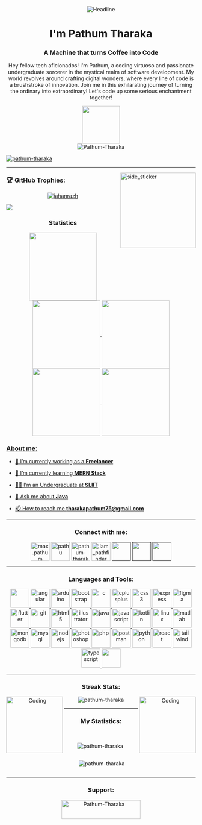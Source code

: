 <div>
    <div align="center">
        <img src="https://readme-typing-svg.herokuapp.com?color=%236FDA44&size=32&center=true&vCenter=true&width=600&height=50&lines=Hi+there+I'm+Pathum;Software+Engineering+Student;Back-End+Developer;Problem+Solver;Freelancer;Open-Source+Enthusiast" alt="Headline" /><br> 
        <h1 align="center">I'm Pathum Tharaka</h1>
        <h3 align="center">A Machine that turns Coffee into Code</h3>

<p>Hey fellow tech aficionados!  I'm Pathum, a coding virtuoso and passionate undergraduate sorcerer in the mystical realm of software development. My world revolves around crafting digital wonders, where every line of code is a brushstroke of innovation. Join me in this exhilarating journey of turning the ordinary into extraordinary! Let's code up some serious enchantment together!</p>
 
  </div>
</div>

<p align="center"> 
    <img src = "https://github.com/7oSkaaa/7oSkaaa/blob/main/Images/about_me.gif?raw=true" width = 100px><br>
    <img src="https://komarev.com/ghpvc/?username=Pathum-Tharaka&label=Profile%20views&color=0e75b6&style=flat" alt="Pathum-Tharaka" /> 
</p>

<p align="left"> <a href="https://github.com/ryo-ma/github-profile-trophy"><img src="https://github-profile-trophy.vercel.app/?username=pathum-tharaka" alt="pathum-tharaka" /></a> </p>

---


<img align="right" width=200px height=200px alt="side_sticker" src="https://media.giphy.com/media/TEnXkcsHrP4YedChhA/giphy.gif" />

<h3 align="left">🏆 GitHub Trophies:</h3>
<p align="center"> <a href="https://github.com/ryo-ma/github-profile-trophy"><img src="https://github-profile-trophy.vercel.app/?username=jahanrazh&row=1&column=8&theme=onestar&no-frame=false&no-bg=false&margin-w=4" alt="jahanrazh" /></a> </p>

<img src="https://user-images.githubusercontent.com/73097560/115834477-dbab4500-a447-11eb-908a-139a6edaec5c.gif"><h3 align="center">Statistics</h3>

<div align="center">
<a href="https://github.com/JahanRazh">
<img align="center" src="http://github-profile-summary-cards.vercel.app/api/cards/stats?username=JahanRazh&theme=radical" height="180em" />
<img align="center" src="http://github-profile-summary-cards.vercel.app/api/cards/most-commit-language?username=JahanRazh&theme=radical" height="180em" />
<img align="center" src="http://github-profile-summary-cards.vercel.app/api/cards/repos-per-language?username=JahanRazh&theme=radical" height="180em" />
<img align="center" src="http://github-profile-summary-cards.vercel.app/api/cards/productive-time?username=JahanRazh&theme=radical" height="180em" />
<img align="center" src="http://github-profile-summary-cards.vercel.app/api/cards/profile-details?username=JahanRazh&theme=radical" height="180em" />
</div>


### About me:

- 🔭 I’m currently working as a **Freelancer**

- 🌱 I’m currently learning **MERN Stack**

- 🧑‍🎓 I’m an Undergraduate at **SLIIT**

- 💬 Ask me about **Java**

- 📫 How to reach me **tharakapathum75@gmail.com**


---

<h3 align="center">Connect with me:</h3>
<p align="center">
<a href="https://www.facebook.com/max.pathum.3954?mibextid=ZbWKwL" target="blank"><img align="center" src="https://raw.githubusercontent.com/rahuldkjain/github-profile-readme-generator/master/src/images/icons/Social/facebook.svg" alt="max.pathum" height="50" width="50" /></a>
<a href="https://www.instagram.com/pathu_tharaka_?igsh=MTVwemRzdmJlaXZqaA==" target="blank"><img align="center" src="https://raw.githubusercontent.com/rahuldkjain/github-profile-readme-generator/master/src/images/icons/Social/instagram.svg" alt="pathu" height="50" width="50" /></a>
<a href="https://www.linkedin.com/in/pathum-tharaka-tharakapathum75" target="blank"><img align="center" src="https://github.com/Scar1109/skill-icons/blob/main/icons/LinkedIn.svg" alt="pathum-tharaka-tharakapathum75" height="50" width="50" /></a>
<a href="https://www.youtube.com/@Iam_pathfinder" target="blank"><img align="center" src="https://static-00.iconduck.com/assets.00/youtube-icon-2048x2048-gedp2icy.png" alt="Iam_pathfinder" height="50" width="50" /></a>
<a href="" target="blank"><img align="center" src="https://github.com/Scar1109/skill-icons/blob/main/icons/Discord.svg" height="50" width="50" /></a>
<a href="" target="blank"><img align="center" src="https://github.com/Scar1109/skill-icons/blob/main/icons/Twitter.svg" alt="" height="50" width="50" /></a>
<a href="" target="blank"><img align="center" src="https://raw.githubusercontent.com/rahuldkjain/github-profile-readme-generator/master/src/images/icons/Social/stack-overflow.svg" alt="" height="50" width="50" /></a>
</p>

---

<h3 align="center">Languages and Tools:</h3>
<p align="center"> <a href="https://developer.android.com" target="_blank" rel="noreferrer"> <img src="https://github.com/Scar1109/skill-icons/blob/main/icons/AndroidStudio-Light.svg" width="50" height="50"/> </a> <a href="https://angular.io" target="_blank" rel="noreferrer"> <img src="https://github.com/Scar1109/skill-icons/blob/main/icons/Angular-Light.svg" alt="angular" width="50" height="50"/> </a> <a href="https://www.arduino.cc/" target="_blank" rel="noreferrer"> <img src="https://github.com/Scar1109/skill-icons/blob/main/icons/Arduino.svg" alt="arduino" width="50" height="50"/> </a> <a href="https://getbootstrap.com" target="_blank" rel="noreferrer"> <img src="https://github.com/Scar1109/skill-icons/blob/main/icons/Bootstrap.svg" alt="bootstrap" width="50" height="50"/> </a> <a href="https://www.cprogramming.com/" target="_blank" rel="noreferrer"> <img src="https://github.com/Scar1109/skill-icons/blob/main/icons/C.svg" alt="c" width="50" height="50"/> </a> <a href="https://www.w3schools.com/cpp/" target="_blank" rel="noreferrer"> <img src="https://github.com/Scar1109/skill-icons/blob/main/icons/CPP.svg" alt="cplusplus" width="50" height="50"/> </a> <a href="https://www.w3schools.com/css/" target="_blank" rel="noreferrer"> <img src="https://github.com/Scar1109/skill-icons/blob/main/icons/CSS.svg" alt="css3" width="50" height="50"/> </a> <a href="https://expressjs.com" target="_blank" rel="noreferrer"> <img src="https://github.com/Scar1109/skill-icons/blob/main/icons/ExpressJS-Light.svg" alt="express" width="50" height="50"/> </a> <a href="https://www.figma.com/" target="_blank" rel="noreferrer"> <img src="https://github.com/Scar1109/skill-icons/blob/main/icons/Figma-Light.svg" alt="figma" width="50" height="50"/> </a> <a href="https://flutter.dev" target="_blank" rel="noreferrer"> <img src="https://github.com/Scar1109/skill-icons/blob/main/icons/Flutter-Light.svg" alt="flutter" width="50" height="50"/> </a> <a href="https://git-scm.com/" target="_blank" rel="noreferrer"> <img src="https://github.com/Scar1109/skill-icons/blob/main/icons/Git.svg" alt="git" width="50" height="50"/> </a> <a href="https://www.w3.org/html/" target="_blank" rel="noreferrer"> <img src="https://github.com/Scar1109/skill-icons/blob/main/icons/HTML.svg" alt="html5" width="50" height="50"/> </a> <a href="https://www.adobe.com/in/products/illustrator.html" target="_blank" rel="noreferrer"> <img src="https://github.com/Scar1109/skill-icons/blob/main/icons/Illustrator.svg" alt="illustrator" width="50" height="50"/> </a> <a href="https://www.java.com" target="_blank" rel="noreferrer"> <img src="https://github.com/Scar1109/skill-icons/blob/main/icons/Java-Light.svg" alt="java" width="50" height="50"/> </a> <a href="https://developer.mozilla.org/en-US/docs/Web/JavaScript" target="_blank" rel="noreferrer"> <img src="https://github.com/Scar1109/skill-icons/blob/main/icons/JavaScript.svg" alt="javascript" width="50" height="50"/> </a> <a href="https://kotlinlang.org" target="_blank" rel="noreferrer"> <img src="https://github.com/Scar1109/skill-icons/blob/main/icons/Kotlin-Light.svg" alt="kotlin" width="50" height="50"/> </a> <a href="https://www.linux.org/" target="_blank" rel="noreferrer"> <img src="https://github.com/Scar1109/skill-icons/blob/main/icons/Linux-Light.svg" alt="linux" width="50" height="50"/> </a> <a href="https://www.mathworks.com/" target="_blank" rel="noreferrer"> <img src="https://github.com/Scar1109/skill-icons/blob/main/icons/Matlab-Light.svg" alt="matlab" width="50" height="50"/> </a> <a href="https://www.mongodb.com/" target="_blank" rel="noreferrer"> <img src="https://github.com/Scar1109/skill-icons/blob/main/icons/MongoDB.svg" alt="mongodb" width="50" height="50"/> </a> <a href="https://www.mysql.com/" target="_blank" rel="noreferrer"> <img src="https://github.com/Scar1109/skill-icons/blob/main/icons/MySQL-Light.svg" alt="mysql" width="50" height="50"/> </a> <a href="https://nodejs.org" target="_blank" rel="noreferrer"> <img src="https://github.com/Scar1109/skill-icons/blob/main/icons/NodeJS-Light.svg" alt="nodejs" width="50" height="50"/> </a> <a href="https://www.photoshop.com/en" target="_blank" rel="noreferrer"> <img src="https://github.com/Scar1109/skill-icons/blob/main/icons/Photoshop.svg" alt="photoshop" width="50" height="50"/> </a> <a href="https://www.php.net" target="_blank" rel="noreferrer"> <img src="https://github.com/Scar1109/skill-icons/blob/main/icons/PHP-Light.svg" alt="php" width="50" height="50"/> </a> <a href="https://postman.com" target="_blank" rel="noreferrer"> <img src="https://github.com/Scar1109/skill-icons/blob/main/icons/Postman.svg" alt="postman" width="50" height="50"/> </a> <a href="https://www.python.org" target="_blank" rel="noreferrer"> <img src="https://github.com/Scar1109/skill-icons/blob/main/icons/Python-Light.svg" alt="python" width="50" height="50"/> </a> <a href="https://reactjs.org/" target="_blank" rel="noreferrer"> <img src="https://github.com/Scar1109/skill-icons/blob/main/icons/React-Light.svg" alt="react" width="50" height="50"/> </a> <a href="https://tailwindcss.com/" target="_blank" rel="noreferrer"> <img src="https://github.com/Scar1109/skill-icons/blob/main/icons/TailwindCSS-Light.svg" alt="tailwind" width="50" height="50"/> </a> <a href="https://www.typescriptlang.org/" target="_blank" rel="noreferrer"> <img src="https://github.com/Scar1109/skill-icons/blob/main/icons/TypeScript.svg" alt="typescript" width="50" height="50"/> </a> <a href="https://www.adobe.com/products/xd.html" target="_blank" rel="noreferrer"> <img src="https://github.com/Scar1109/skill-icons/blob/main/icons/XD.svg" width="50" height="50"/> </a> </p>


---

<h3 align="center">Streak Stats:</h3>



<p align="center"> <img align="left" alt="Coding" width="150" src="https://user-images.githubusercontent.com/74038190/213866269-5d00981c-7c98-46d7-8a8e-16f462f15227.gif"><img align="center" src="https://github-readme-streak-stats.herokuapp.com/?user=pathum-tharaka&&theme=default" alt="pathum-tharaka" /><img align="right" alt="Coding" width="150" src="https://user-images.githubusercontent.com/74038190/213866269-5d00981c-7c98-46d7-8a8e-16f462f15227.gif"></p>



---

<h3 align="center">My Statistics:</h3> <br>


<!-- STATS Y LENGUAJES MAS USADOS -->
<div style="display:grid;align-items:center;justify-content:center">
  <p align="center"><img align="left" src="https://github-readme-stats.vercel.app/api/top-langs?username=pathum-tharaka&show_icons=true&locale=en&layout=compact" alt="pathum-tharaka" /></p>

<p align="center">&nbsp;<img align="center" src="https://github-readme-stats.vercel.app/api?username=pathum-tharaka&show_icons=true&locale=en" alt="pathum-tharaka" /></p>
</div>

------

<h3 align="center">Support:</h3>
<p align="center"><a href="https://www.buymeacoffee.com/tharakapat5"> <img align="center" src="https://cdn.buymeacoffee.com/buttons/v2/default-yellow.png" height="50" width="210" alt="Pathum-Tharaka" /></a></p><br>

